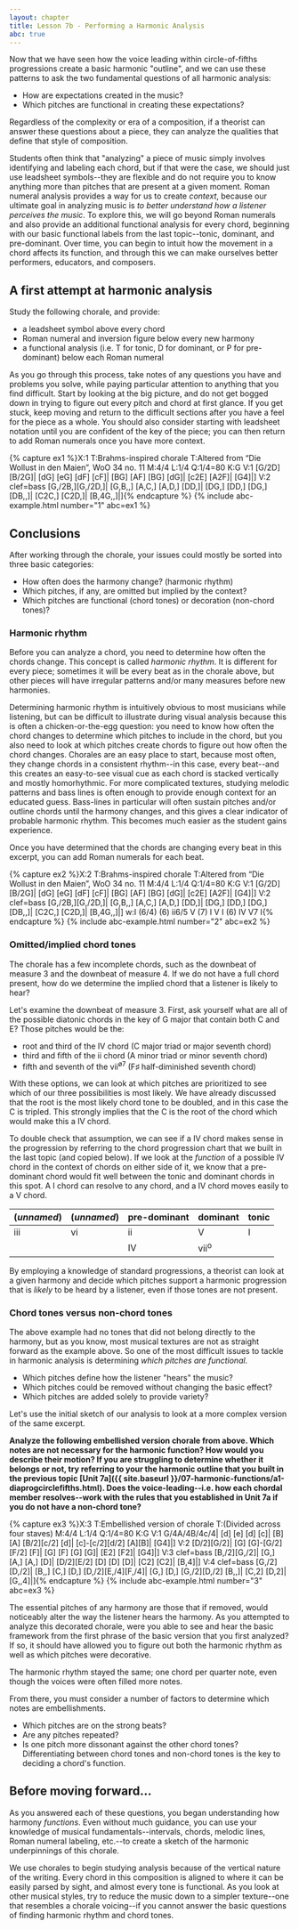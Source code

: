 ```yaml
---
layout: chapter
title: Lesson 7b - Performing a Harmonic Analysis
abc: true
---
```


Now that we have seen how the voice leading within circle-of-fifths progressions create a basic harmonic "outline", and we can use these patterns to ask the two fundamental questions of all harmonic analysis: 
- How are expectations created in the music?
- Which pitches are functional in creating these expectations?

Regardless of the complexity or era of a composition, if a theorist can answer these questions about a piece, they can analyze the qualities that define that style of composition. 

Students often think that "analyzing" a piece of music simply involves identifying and labeling each chord, but if that were the case, we should just use leadsheet symbols--they are flexible and do not require you to know anything more than pitches that are present at a given moment.  Roman numeral analysis provides a way for us to create *context*, because our ultimate goal in analyzing music is *to better understand how a listener perceives the music*. To explore this, we will go beyond Roman numerals and also provide an additional functional analysis for every chord, beginning with our basic functional labels from the last topic--tonic, dominant, and pre-dominant. Over time, you can begin to intuit how the movement in a chord affects its function, and through this we can make ourselves better performers, educators, and composers.

## A first attempt at harmonic analysis

Study the following chorale, and provide:
- a leadsheet symbol above every chord
- Roman numeral and inversion figure below every new harmony
- a functional analysis (i.e. T for tonic, D for dominant, or P for pre-dominant) below each Roman numeral 

As you go through this process, take notes of any questions you have and problems you solve, while paying particular attention to anything that you find difficult. Start by looking at the big picture, and do not get bogged down in trying to figure out every pitch and chord at first glance. If you get stuck, keep moving and return to the difficult sections after you have a feel for the piece as a whole. You should also consider starting with leadsheet notation until you are confident of the key of the piece; you can then return to add Roman numerals once you have more context.

{% capture ex1 %}X:1
T:Brahms-inspired chorale
T:Altered from “Die Wollust in den Maien”, WoO 34 no. 11
M:4/4
L:1/4
Q:1/4=80
K:G
V:1
[G/2D][B/2G]| [dG] [eG] [dF] [cF]| [BG] [AF] [BG] [dG]| [c2E] [A2F]| [G4]|]
V:2 clef=bass
[G,/2B,][G,/2D,]| [G,B,,] [A,C,] [A,D,] [DD,]| [DG,] [DD,] [DG,] [DB,,]| [C2C,] [C2D,]| [B,4G,,]|]{% endcapture %}
{% include abc-example.html number="1" abc=ex1 %}

## Conclusions

 After working through the chorale, your issues could mostly be sorted into three basic categories:
- How often does the harmony change? (harmonic rhythm)
- Which pitches, if any, are omitted but implied by the context?
- Which pitches are functional (chord tones) or decoration (non-chord tones)?

### Harmonic rhythm

Before you can analyze a chord, you need to determine how often the chords change. This concept is called *harmonic rhythm*. It is different for every piece; sometimes it will be every beat as in the chorale above, but other pieces will have irregular patterns and/or many measures before new harmonies.

Determining harmonic rhythm is intuitively obvious to most musicians while listening, but can be difficult to illustrate during visual analysis because this is often a chicken-or-the-egg question: you need to know how often the chord changes to determine which pitches to include in the chord, but you also need to look at which pitches create chords to figure out how often the chord changes. Chorales are an easy place to start, because most often, they change chords in a consistent rhythm--in this case, every beat--and this creates an easy-to-see visual cue as each chord is stacked vertically and mostly homorhythmic. For more complicated textures, studying melodic patterns and bass lines is often enough to provide enough context for an educated guess. Bass-lines in particular will often sustain pitches and/or outline chords until the harmony changes, and this gives a clear indicator of probable harmonic rhythm. This becomes much easier as the student gains experience.

Once you have determined that the chords are changing every beat in this excerpt, you can add Roman numerals for each beat.

{% capture ex2 %}X:2
T:Brahms-inspired chorale
T:Altered from “Die Wollust in den Maien”, WoO 34 no. 11
M:4/4
L:1/4
Q:1/4=80
K:G
V:1
[G/2D][B/2G]| [dG] [eG] [dF] [cF]| [BG] [AF] [BG] [dG]| [c2E] [A2F]| [G4]|]
V:2 clef=bass
[G,/2B,][G,/2D,]| [G,B,,] [A,C,] [A,D,] [DD,]| [DG,] [DD,] [DG,] [DB,,]| [C2C,] [C2D,]| [B,4G,,]|]
w:I (6/4) (6) ii6/5 V (7) I V I (6) IV V7 I{% endcapture %}
{% include abc-example.html number="2" abc=ex2 %}

### Omitted/implied chord tones

The chorale has a few incomplete chords, such as the downbeat of measure 3 and the downbeat of measure 4. If we do not have a full chord present, how do we determine the implied chord that a listener is likely to hear?

Let's examine the downbeat of measure 3. First, ask yourself what are all of the possible diatonic chords in the key of G major that contain both C and E? Those pitches would be the:
- root and third of the IV chord (C major triad or major seventh chord)
- third and fifth of the ii chord (A minor triad or minor seventh chord)
- fifth and seventh of the vii<sup>&oslash;7</sup> (F&sharp; half-diminished seventh chord)

With these options, we can look at which pitches are prioritized to see which of our three possibilities is most likely. We have already discussed that the root is the most likely chord tone to be doubled, and in this case the C is tripled. This strongly implies that the C is the root of the chord which would make this a IV chord. 

To double check that assumption, we can see if a IV chord makes sense in the progression by referring to the chord progression chart that we built in the last topic (and copied below). If we look at the *function* of a possible IV chord in the context of chords on either side of it, we know that a pre-dominant chord would fit well between the tonic and dominant chords in this spot. A I chord can resolve to any chord, and a IV chord moves easily to a V chord.

| (*unnamed*) | (*unnamed*) | pre-dominant | dominant | tonic |
--- | --- | --- | --- | --- |
| iii | vi | ii | V | I |
| | | IV | vii<sup>o</sup> | |

By employing a knowledge of standard progressions, a theorist can look at a given harmony and decide which pitches support a harmonic progression that is *likely* to be heard by a listener, even if those tones are not present.

### Chord tones versus non-chord tones

The above example had no tones that did not belong directly to the harmony, but as you know, most musical textures are not as straight forward as the example above. So one of the most difficult issues to tackle in harmonic analysis is determining *which pitches are functional*. 
- Which pitches define how the listener "hears" the music?
- Which pitches could be removed without changing the basic effect?
- Which pitches are added solely to provide variety?

Let's use the initial sketch of our analysis to look at a more complex version of the same excerpt.

**Analyze the following embellished version chorale from above. Which notes are not necessary for the harmonic function? How would you describe their motion? If you are struggling to determine whether it belongs or not, try referring to your the harmonic outline that you built in the previous topic [Unit 7a]({{ site.baseurl }}/07-harmonic-functions/a1-diaprogcirclefifths.html). Does the voice-leading--i.e. how each chordal member resolves--work with the rules that you established in Unit 7a if you do not have a non-chord tone?**

{% capture ex3 %}X:3
T:Embellished version of chorale
T:(Divided across four staves)
M:4/4
L:1/4
Q:1/4=80
K:G
V:1
G/4A/4B/4c/4| [d] [e] [d] [c]| [B] [A] [B/2][c/2] [d]| [c]-[c/2][d/2] [A][B]| [G4]|]
V:2
[D/2][G/2]| [G] [G]-[G/2][F/2] [F]| [G] [F] [G] [G]| [E2] [F2]| [G4]|]
V:3 clef=bass
[B,/2][G,/2]| [G,] [A,] [A,] [D]| [D/2][E/2] [D] [D] [D]| [C2] [C2]| [B,4]|]
V:4 clef=bass
[G,/2][D,/2]| [B,,] [C,] [D,] [D,/2][E,/4][F,/4]| [G,] [D,] [G,/2][D,/2] [B,,]| [C,2] [D,2]| [G,,4]|]{% endcapture %}
{% include abc-example.html number="3" abc=ex3 %}

The essential pitches of any harmony are those that if removed, would noticeably alter the way the listener hears the harmony. As you attempted to analyze this decorated chorale, were you able to see and hear the basic framework from the first phrase of the basic version that you first analyzed? If so, it should have allowed you to figure out both the harmonic rhythm as well as which pitches were decorative. 

The harmonic rhythm stayed the same; one chord per quarter note, even though the voices were often filled more notes. 

From there, you must consider a number of factors to determine which notes are embellishments. 
- Which pitches are on the strong beats? 
- Are any pitches repeated? 
- Is one pitch more dissonant against the other chord tones? 
Differentiating between chord tones and non-chord tones is the key to deciding a chord's function.

## Before moving forward...

As you answered each of these questions, you began understanding how harmony *functions*. Even without much guidance, you can use your knowledge of musical fundamentals--intervals, chords, melodic lines, Roman numeral labeling, etc.--to create a sketch of the harmonic underpinnings of this chorale.

We use chorales to begin studying analysis because of the vertical nature of the writing. Every chord in this composition is aligned to where it can be easily parsed by sight, and almost every tone is functional. As you look at other musical styles, try to reduce the music down to a simpler texture--one that resembles a chorale voicing--if you cannot answer the basic questions of finding harmonic rhythm and chord tones.
